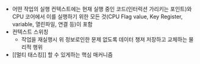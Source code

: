 - 어떤 작업의 실행 컨텍스트에는 현재 실행 중인 코드(인터럭션 가리키는 포인트)와 CPU 코어에서 이를 실행하기 위한 모든 것(CPU Flag value, Key Register, variable, 열린파일, 연결 등)이 포함
- 컨텍스트 스위칭
	- 작업을 재실행시 위 정보로인한 문제 없도록 데이터 챙져 저장하고 교체하는 물리적 행위
- [[멀티 태스킹]] 할 수 있게하는 핵심 매커니즘
